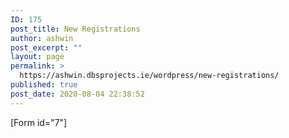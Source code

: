 ```yaml
---
ID: 175
post_title: New Registrations
author: ashwin
post_excerpt: ""
layout: page
permalink: >
  https://ashwin.dbsprojects.ie/wordpress/new-registrations/
published: true
post_date: 2020-08-04 22:38:52
---
```

[Form id="7"]